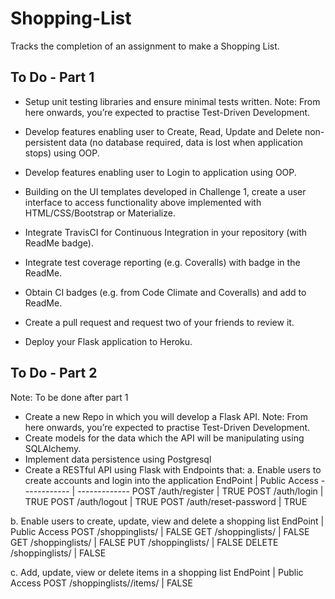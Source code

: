 # Shopping-List

Tracks the completion of an assignment to make a Shopping List. 

## To Do - Part 1
 - Setup unit testing libraries and ensure minimal tests written.
Note: From here onwards, you’re expected to practise Test-Driven Development.

- Develop features enabling user to Create, Read, Update and Delete non-persistent data
(no database required, data is lost when application stops) using OOP.

- Develop features enabling user to Login to application using OOP.

- Building on the UI templates developed in Challenge 1, create a user interface to access
functionality above implemented with HTML/CSS/Bootstrap or Materialize.

- Integrate TravisCI for Continuous Integration in your repository (with ​ReadMe​ badge).

- Integrate test coverage reporting (e.g. Coveralls) with badge in the ReadMe.

- Obtain CI badges (e.g. from Code Climate and Coveralls) and add to ReadMe.

- Create a pull request and request two of your friends to review it.

- Deploy your Flask application to Heroku.

## To Do - Part 2
Note: To be done after part 1
- Create a new Repo in which you will develop a Flask API.
Note: From here onwards, you’re expected to practise Test-Driven Development.
- Create models for the data which the API will be manipulating using SQLAlchemy.
- Implement data persistence using Postgresql
- Create a RESTful API using Flask with Endpoints that:
a. Enable users to create accounts and login into the application
EndPoint | Public Access
------------ | -------------
POST /auth/register | TRUE
POST /auth/login | TRUE
POST /auth/logout | TRUE
POST /auth/reset-password | TRUE

b. Enable users to create, update, view and delete a shopping list
EndPoint | Public Access
POST /shoppinglists/ | FALSE
GET /shoppinglists/ | FALSE
GET /shoppinglists/<id> | FALSE
PUT /shoppinglists/<id> | FALSE
DELETE /shoppinglists/<id> | FALSE

c. Add, update, view or delete items in a shopping list
EndPoint | Public Access
POST /shoppinglists/<id>/items/ | FALSE
